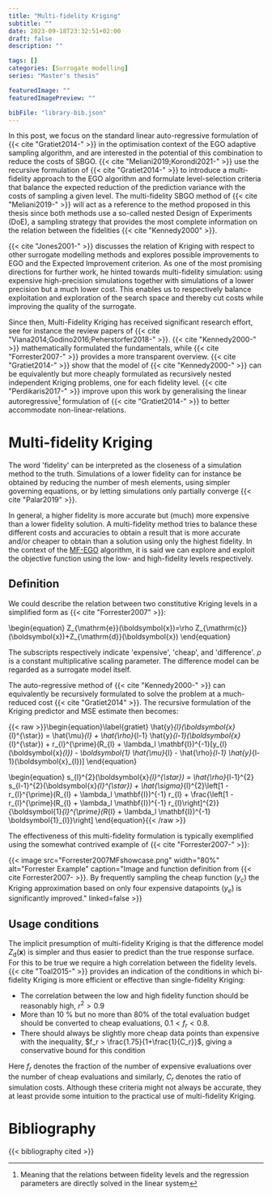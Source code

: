 ```yaml
---
title: "Multi-fidelity Kriging"
subtitle: ""
date: 2023-09-18T23:32:51+02:00
draft: false
description: ""

tags: []
categories: [Surrogate modelling]
series: "Master's thesis"

featuredImage: ""
featuredImagePreview: ""

bibFile: "library-bib.json"
---
```


<!--more-->
In this post, we focus on the standard linear auto-regressive formulation of {{< cite "Gratiet2014-" >}} in the optimisation context of the EGO adaptive sampling algorithm, and are interested in the potential of this combination to reduce the costs of SBGO. {{< cite "Meliani2019;Korondi2021-" >}} use the recursive formulation of {{< cite "Gratiet2014-" >}} to introduce a multi-fidelity approach to the EGO algorithm and formulate level-selection criteria that balance the expected reduction of the prediction variance with the costs of sampling a given level. The multi-fidelity SBGO method of {{< cite "Meliani2019-" >}} will act as a reference to the method proposed in this thesis since both methods use a so-called nested Design of Experiments (DoE), a sampling strategy that provides the most complete information on the relation between the fidelities {{< cite "Kennedy2000" >}}.

{{< cite "Jones2001-" >}} discusses the relation of Kriging with respect to other surrogate modelling methods and explores possible improvements to EGO and the Expected Improvement criterion. As one of the most promising directions for further work, he hinted towards multi-fidelity simulation: using expensive high-precision simulations together with simulations of a lower precision but a much lower cost. This enables us to respectively balance exploitation and exploration of the search space and thereby cut costs while improving the quality of the surrogate.

Since then, Multi-Fidelity Kriging has received significant research effort, see for instance the review papers of {{< cite "Viana2014;Godino2016;Peherstorfer2018-" >}}. {{< cite "Kennedy2000-" >}} mathematically formulated the fundamentals, while {{< cite "Forrester2007-" >}} provides a more transparent overview. {{< cite "Gratiet2014-" >}} show that the model of {{< cite "Kennedy2000-" >}} can be equivalently but more cheaply formulated as recursively nested independent Kriging problems, one for each fidelity level. {{< cite "Perdikaris2017-" >}} improve upon this work by generalising the linear autoregressive[^1] formulation of {{< cite "Gratiet2014-" >}} to better accommodate non-linear-relations. 
[^1]:Meaning that the relations between fidelity levels and the regression parameters are directly solved in the linear system

# Multi-fidelity Kriging
The word 'fidelity' can be interpreted as the closeness of a simulation method to the truth. Simulations of a lower fidelity can for instance be obtained by reducing the number of mesh elements, using simpler governing equations, or by letting simulations only partially converge {{< cite "Palar2019" >}}. 

In general, a higher fidelity is more accurate but (much) more expensive than a lower fidelity solution. A multi-fidelity method tries to balance these different costs and accuracies to obtain a result that is more accurate and/or cheaper to obtain than a solution using only the highest fidelity. In the context of the [MF-EGO](/posts/mfego/) algorithm, it is said we can explore and exploit the objective function using the low- and high-fidelity levels respectively.

## Definition
We could describe the relation between two constitutive Kriging levels in a simplified form as {{< cite "Forrester2007" >}}:

\begin{equation}
Z_{\mathrm{e}}(\boldsymbol{x})=\rho Z_{\mathrm{c}}(\boldsymbol{x})+Z_{\mathrm{d}}(\boldsymbol{x})
\end{equation}

The subscripts respectively indicate 'expensive', 'cheap', and 'difference'. $\rho$ is a constant multiplicative scaling parameter. The difference model can be regarded as a surrogate model itself.

The auto-regressive method of {{< cite "Kennedy2000-" >}} can equivalently be recursively formulated to solve the problem at a much-reduced cost {{< cite "Gratiet2014" >}}. The recursive formulation of the Kriging predictor and MSE estimate then becomes:
<!-- \label{gratiet} -->

{{< raw >}}\begin{equation}\label{gratiet}
\hat{y}_{l}(\boldsymbol{x}_{l}^{\star}) = \hat{\mu}_{l} + \hat{\rho}_{l-1} \hat{y}_{l-1}(\boldsymbol{x}_{l}^{\star}) + r_{l}^{\prime}(R_{l} + \lambda_l \mathbf{I})^{-1}[y_{l}(\boldsymbol{x}_{l}) - \boldsymbol{1} \hat{\mu}_{l} - \hat{\rho}_{l-1} \hat{y}_{l-1}(\boldsymbol{x}_{l})]
\end{equation}

\begin{equation}
s_{l}^{2}(\boldsymbol{x}_{l}^{\star}) = \hat{\rho}_{l-1}^{2} s_{l-1}^{2}(\boldsymbol{x}_{l}^{\star}) + \hat{\sigma}_{l}^{2}\left[1 - r_{l}^{\prime}(R_{l} + \lambda_l \mathbf{I})^{-1} r_{l} + \frac{\left[1 - r_{l}^{\prime}(R_{l} + \lambda_l \mathbf{I})^{-1} r_{l}\right]^{2}}{\boldsymbol{1}_{l}^{\prime}(R_{l} + \lambda_l \mathbf{I})^{-1} \boldsymbol{1}_{l}}\right]
\end{equation}{{< /raw >}}

The effectiveness of this multi-fidelity formulation is typically exemplified using the somewhat contrived example of {{< cite "Forrester2007-" >}}:

{{< image src="Forrester2007MFshowcase.png" width="80%" alt="Forrester Example" caption="Image and function definition from {{< cite Forrester2007- >}}. By frequently sampling the cheap function ($y_c$) the Kriging approximation based on only four expensive datapoints ($y_e$) is significantly improved." linked=false >}}


## Usage conditions
The implicit presumption of multi-fidelity Kriging is that the difference model $Z_{\mathrm{d}}(\boldsymbol{x})$ is simpler and thus easier to predict than the true response surface. For this to be true we require a high correlation between the fidelity levels. {{< cite "Toal2015-" >}} provides an indication of the conditions in which bi-fidelity Kriging is more efficient or effective than single-fidelity Kriging:

- The correlation between the low and high fidelity function should be reasonably high, $r^2 > 0.9$
- More than 10 \% but no more than 80\% of the total evaluation budget should
be converted to cheap evaluations, $0.1 < f_r < 0.8$. 
- There should always be slightly more cheap data points than expensive with the inequality, $f_r > \frac{1.75}{1+\frac{1}{C_r}}$, giving a conservative bound for this condition

Here $f_r$ denotes the fraction of the number of expensive evaluations over the number of cheap evaluations and similarly, $C_r$ denotes the ratio of simulation costs. Although these criteria might not always be accurate, they at least provide some intuition to the practical use of multi-fidelity Kriging.

# Bibliography
{{< bibliography cited >}}
